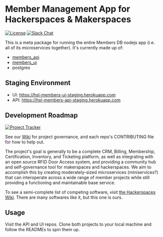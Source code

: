 # Member Management App for Hackerspaces & Makerspaces

[![License](https://img.shields.io/badge/License-Apache%202.0-blue.svg)](https://opensource.org/licenses/Apache-2.0) [![Slack Chat](https://img.shields.io/badge/slack-heatsynclabs-red)](http://bit.ly/hslslack)

This is a meta package for running the entire Members DB nodejs app (i.e. all of its microservices together). It's currently made up of:

 - [members\_api](https://github.com/heatsynclabs/members_api)
 - [members\_ui](https://github.com/heatsynclabs/members_ui)
 - postgres

## Staging Environment

 - UI: https://hsl-members-ui-staging.herokuapp.com
 - API: https://hsl-members-api-staging.herokuapp.com

## Development Roadmap

[![Project Tracker](https://img.shields.io/badge/kanban-github-blueviolet)](https://github.com/orgs/heatsynclabs/projects/1)

See our [Wiki](https://wiki.heatsynclabs.org/wiki/HSL_API) for project governance, and each repo's CONTRIBUTING file for how to help out.

The project's goal is generally to be a complete CRM, Billing, Membership, Certification, Inventory, and Ticketing platform, as well as integrating with an open source RFID Door Access system, and providing a community hub and self-governance tool for makerspaces and hackerspaces. We aim to accomplish this by creating moderately-sized microservices (miniservices?) that can interoperate across a wide range of member projects while still providing a functioning and maintainable base service.

To see a semi-complete list of competing software, visit [the Hackerspaces Wiki](https://wiki.hackerspaces.org/Hackerspace_Software). There are many softwares like it, but this one is ours.

## Usage

Visit the API and UI repos. Clone both projects to your local machine and follow the READMEs to spin them up.
